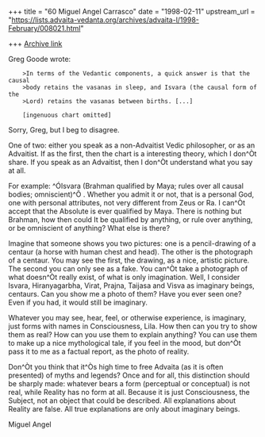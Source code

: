 +++
title = "60 Miguel Angel Carrasco"
date = "1998-02-11"
upstream_url = "https://lists.advaita-vedanta.org/archives/advaita-l/1998-February/008021.html"

+++
[Archive link](https://lists.advaita-vedanta.org/archives/advaita-l/1998-February/008021.html)

Greg Goode wrote:

        >In terms of the Vedantic components, a quick answer is that the causal
        >body retains the vasanas in sleep, and Isvara (the causal form of the
        >Lord) retains the vasanas between births. [...]

        [ingenuous chart omitted]

Sorry, Greg, but I beg to disagree.

One of two: either you speak as a non-Advaitist Vedic philosopher, or as an
Advaitist. If as the first, then the chart is a interesting theory, which I
don^Òt share. If you speak as an Advaitist, then I don^Òt understand what you
say at all.

For example: ^ÓIsvara (Brahman qualified by Maya; rules over all causal
bodies; omniscient)^Ô . Whether you admit it or not, that is a personal God,
one with personal attributes, not very different from Zeus or Ra. I can^Òt
accept that the Absolute is ever qualified by Maya. There is nothing but
Brahman, how then could It be qualified by anything, or rule over anything,
or be omniscient of anything? What else is there?

Imagine that someone shows you two pictures: one is a pencil-drawing of a
centaur (a horse with human chest and head). The other is the photograph of
a centaur. You may see the first, the drawing, as a nice, artistic picture.
The second you can only see as a fake. You can^Òt take a photograph of what
doesn^Òt really exist, of what is only imagination. Well, I consider Isvara,
Hiranyagarbha, Virat, Prajna, Taijasa and Visva as imaginary beings,
centaurs. Can you show me a photo of them? Have you ever seen one? Even if
you had, it would still be imaginary.

 Whatever you may see, hear, feel, or otherwise experience, is imaginary,
just forms with names in Consciousness, Lila. How then can you try to show
them as real? How can you use them to explain anything? You can use them to
make up a nice mythological tale, if you feel in the mood, but don^Òt pass
it to me as a factual report, as the photo of reality.

Don^Òt you think that it^Òs high time to free Advaita (as it is often
presented) of myths and legends? Once and for all, this distinction should
be sharply made: whatever bears a form (perceptual or conceptual) is not
real, while Reality has no form at all. Because it is just Consciousness,
the Subject, not an object that could be described. All explanations about
Reality are false. All true explanations are only about imaginary beings.

Miguel Angel

